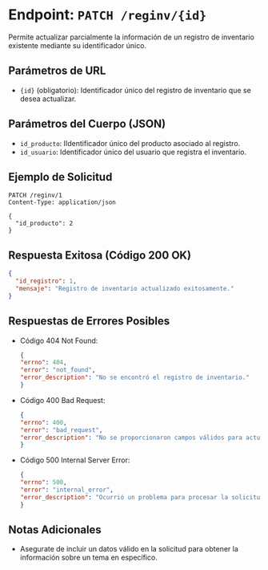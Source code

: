 # Endpoint: `PATCH /reginv/{id}`

Permite actualizar parcialmente la información de un registro de inventario existente mediante su identificador único.

## Parámetros de URL
-  `{id}` (obligatorio): Identificador único del registro de inventario que se desea actualizar.

## Parámetros del Cuerpo (JSON)
- `id_producto`: IIdentificador único del producto asociado al registro.
- `id_usuario`: Identificador único del usuario que registra el inventario.

## Ejemplo de Solicitud
```http
PATCH /reginv/1
Content-Type: application/json

{
  "id_producto": 2
}

```

## Respuesta Exitosa (Código 200 OK)
```json
{
  "id_registro": 1,
  "mensaje": "Registro de inventario actualizado exitosamente."
}
```

## Respuestas de Errores Posibles
- Código 404 Not Found:

  ```json
  {
  "errno": 404,
  "error": "not_found",
  "error_description": "No se encontró el registro de inventario."
  }
  ```

- Código 400 Bad Request:
  ```json
  {
  "errno": 400,
  "error": "bad_request",
  "error_description": "No se proporcionaron campos válidos para actualizar."
  }

  ``` 


- Código 500 Internal Server Error:
  ```json
  {
  "errno": 500,
  "error": "internal_error",
  "error_description": "Ocurrió un problema para procesar la solicitud"
  }

  ``` 

## Notas Adicionales

- Asegurate de incluir un datos válido en la solicitud para obtener la información
  sobre un tema en específico.